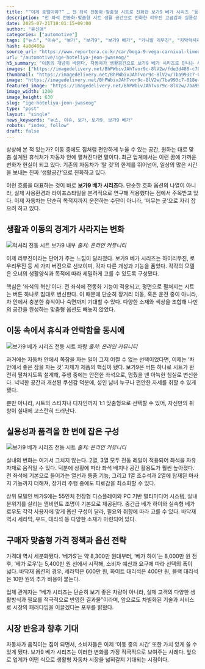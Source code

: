 ```yaml
---
title: "“이게 호텔이야?” … 전 좌석 전동화·맞춤형 시트로 진화한 보가9 베가 시리즈 ‘등장’"
description: "전 좌석 전동화·맞춤형 시트 생활 공간으로 진화한 리무진 고급감과 실용성 모두 잡았다 ..."
date: 2025-07-21T10:01:15+09:00
author: "윤신애"
categories: ["automotive"]
tags: ["뉴스", "이슈", "보가", "보가9", "보가9 베가", "카니발 리무진", "차박럭셔리혁명", "프리미엄모빌리티라이프"]
hash: 4a8d486a
source_url: "https://www.reportera.co.kr/car/boga-9-vega-carnival-limousine/"
url: "/automotive/ige-hoteliya-jeon-jwaseog/"
h5_summary: "이동의 개념이 바뀐다, 자동차가 생활공간으로 보가9 베가 시리즈로 만나는 새로운 리무진 경험"
images: ["https://imagedelivery.net/BhPWbivJAhTvor9c-8lV2w/fde3d488-c709-42f2-092c-ab8961668900/public", "https://imagedelivery.net/BhPWbivJAhTvor9c-8lV2w/cd430e00-df9f-46d5-430f-a71cff68aa00/public", "https://imagedelivery.net/BhPWbivJAhTvor9c-8lV2w/7ba993c7-018e-486f-2c61-9b9ca6ad4100/public", "https://imagedelivery.net/BhPWbivJAhTvor9c-8lV2w/1ebee65b-0ea0-41b6-a89d-39e142c26c00/public"]
thumbnail: "https://imagedelivery.net/BhPWbivJAhTvor9c-8lV2w/7ba993c7-018e-486f-2c61-9b9ca6ad4100/public"
image: "https://imagedelivery.net/BhPWbivJAhTvor9c-8lV2w/7ba993c7-018e-486f-2c61-9b9ca6ad4100/public"
featured_image: "https://imagedelivery.net/BhPWbivJAhTvor9c-8lV2w/7ba993c7-018e-486f-2c61-9b9ca6ad4100/public"
image_width: 1200
image_height: 630
slug: "ige-hoteliya-jeon-jwaseog"
type: "post"
layout: "single"
news_keywords: "뉴스, 이슈, 보가, 보가9, 보가9 베가"
robots: "index, follow"
draft: false
---
```


상상해 본 적 있는가? 이동 중에도 집처럼 편안하게 누울 수 있는 공간, 원하는 대로 맞춤 설계된 휴식처가 자동차 안에 펼쳐진다면 말이다. 최근 업계에서는 이런 꿈에 가까운 변화가 현실이 되고 있다. 기존의 자동차가 ‘탈 것’의 한계를 뛰어넘어, 일상의 많은 시간을 보내는 진짜 ‘생활공간’으로 진화하고 있다.

이런 흐름을 대표하는 것이 바로 **보가9 베가 시리즈**다. 단순한 호화 옵션의 나열이 아니라, 실제 사용환경과 라이프스타일을 본격적으로 연구해 적용했다는 점에서 주목받고 있다. 이제 자동차는 단순히 목적지까지 운전하는 수단이 아니라, ‘머무는 곳’으로 자리 잡으려 하고 있다.

## 생활과 이동의 경계가 사라지는 변화

![럭셔리 전동 시트 보가9 내부](https://imagedelivery.net/BhPWbivJAhTvor9c-8lV2w/cd430e00-df9f-46d5-430f-a71cff68aa00/public)
*출처: 온라인 커뮤니티*


이제 리무진이라는 단어가 주는 느낌이 달라졌다. 보가9 베가 시리즈는 하이리무진, 로우리무진 등 세 가지 버전으로 선보이며, 각자 다른 개성과 기능을 품었다. 각각의 모델은 오너의 생활양식과 목적에 따라 세밀하게 고를 수 있도록 구성됐다.

핵심은 ‘좌석의 혁신’이다. 전 좌석에 전동화 기능이 적용되고, 평면으로 펼쳐지는 시트는 버튼 하나로 침대로 변신한다. 이 때문에 단순히 장거리 이동, 혹은 운전 중이 아니라, 차 안에서 충분한 휴식이나 숙면까지 기대할 수 있다. 다양한 소재와 색상을 조합해 나만의 공간을 완성하는 맞춤형 옵션도 빼놓지 않았다.

## 이동 속에서 휴식과 안락함을 동시에

![보가9 베가 시리즈 전동 시트 차량](https://imagedelivery.net/BhPWbivJAhTvor9c-8lV2w/1ebee65b-0ea0-41b6-a89d-39e142c26c00/public)
*출처: 온라인 커뮤니티*


과거에는 자동차 안에서 쪽잠을 자는 일이 그저 어쩔 수 없는 선택이었다면, 이제는 ‘차 안에서 좋은 잠을 자는 것’ 자체가 제품의 핵심이 됐다. 보가9은 버튼 하나로 시트가 완전히 펼쳐지도록 설계해, 주행 중에는 안전한 좌석으로, 멈췄을 땐 아늑한 침실로 변신한다. 넉넉한 공간과 개선된 쿠션감 덕분에, 성인 남녀 누구나 편안한 자세를 취할 수 있게 됐다.

뿐만 아니라, 시트의 스티치나 디자인까지 1:1 맞춤형으로 선택할 수 있어, 자신만의 취향이 실내에 고스란히 드러난다.

## 실용성과 품격을 한 번에 잡은 구성

![보가9 베가 시리즈 전동 시트](https://imagedelivery.net/BhPWbivJAhTvor9c-8lV2w/fde3d488-c709-42f2-092c-ab8961668900/public)
*출처: 온라인 커뮤니티*


실내의 변화는 여기서 그치지 않는다. 2열, 3열 모두 전동 레일이 적용되어 좌석을 자유자재로 움직일 수 있다. 덕분에 상황에 따라 좌석 배치나 공간 활용도가 훨씬 높아졌다. 전 좌석에 기본으로 들어가는 열선과 통풍 기능, 그리고 1열 조수석과 2열에 탑재된 마사지 기능까지 더해져, 장거리 주행 중에도 피로감을 최소화할 수 있다.

상위 모델인 베가S에는 55인치 천장형 디스플레이와 PC 기반 멀티미디어 시스템, 실내 분위기를 살리는 앰비언트 조명이 기본으로 제공된다. 중간급 베가 하이와 실속형 베가 로우도 각각 사용자에 맞게 옵션 구성이 달라, 필요와 취향에 따라 고를 수 있다. 바닥재 역시 세라믹, 우드, 대리석 등 다양한 소재가 마련되어 있다.

## 구매자 맞춤형 가격 정책과 옵션 전략

가격대 역시 세분화됐다. ‘베가S’는 약 8,300만 원대부터, ‘베가 하이’는 8,000만 원 전후, ‘베가 로우’는 5,400만 원 선에서 시작해, 소비자 예산과 요구에 따라 선택의 폭이 넓다. 바닥재 옵션의 경우, 세라믹은 600만 원, 화이트 대리석은 400만 원, 블랙 대리석은 10만 원의 추가 비용이 붙는다.

업체 관계자는 “베가 시리즈는 단순히 보기 좋은 차량이 아니라, 실제 고객의 다양한 생활방식과 필요를 적극적으로 반영한 결과물”이라며, 앞으로도 차별화된 기술과 서비스로 시장의 패러다임을 이끌겠다는 포부를 밝혔다.

## 시장 반응과 향후 기대

자동차가 움직이는 집이 되면서, 소비자들은 이제 ‘이동 중의 시간’ 또한 가치 있게 쓸 수 있게 됐다. 보가9 베가 시리즈는 이러한 변화를 가장 적극적으로 보여주는 사례다. 앞으로 업계가 어떤 식으로 생활형 자동차 시장을 넓혀갈지 기대되는 시점이다.
